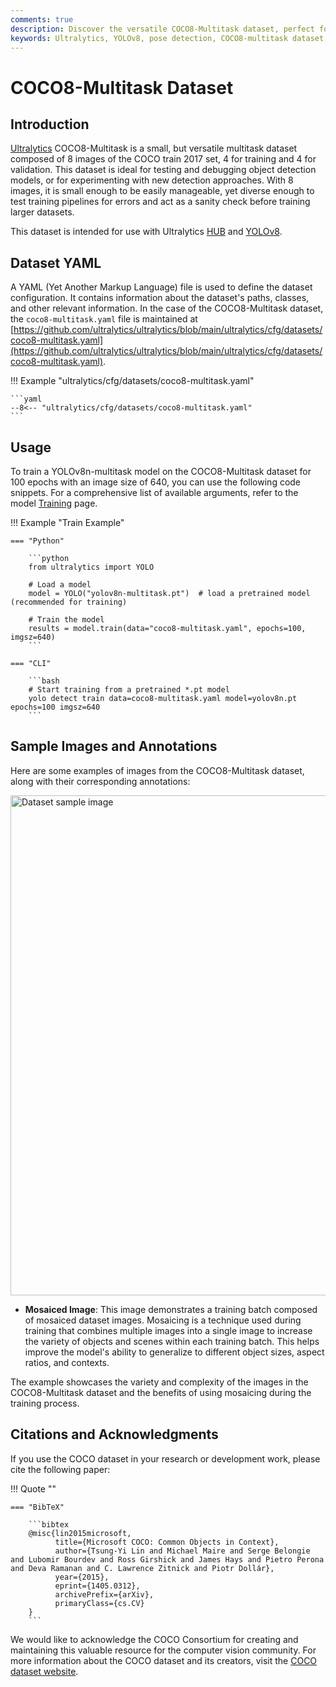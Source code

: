 ```yaml
---
comments: true
description: Discover the versatile COCO8-Multitask dataset, perfect for testing and debugging multitask detection models. Learn how to get started with YOLOv8-multitask model training.
keywords: Ultralytics, YOLOv8, pose detection, COCO8-multitask dataset, dataset, model training, YAML, instance segmentation, image segmentation
---
```


# COCO8-Multitask Dataset

## Introduction

[Ultralytics](https://ultralytics.com) COCO8-Multitask is a small, but versatile multitask dataset composed of 8 images of the COCO train 2017 set, 4 for training and 4 for validation. This dataset is ideal for testing and debugging object detection models, or for experimenting with new detection approaches. With 8 images, it is small enough to be easily manageable, yet diverse enough to test training pipelines for errors and act as a sanity check before training larger datasets.

This dataset is intended for use with Ultralytics [HUB](https://hub.ultralytics.com) and [YOLOv8](https://github.com/ultralytics/ultralytics).

## Dataset YAML

A YAML (Yet Another Markup Language) file is used to define the dataset configuration. It contains information about the dataset's paths, classes, and other relevant information. In the case of the COCO8-Multitask dataset, the `coco8-multitask.yaml` file is maintained at [https://github.com/ultralytics/ultralytics/blob/main/ultralytics/cfg/datasets/coco8-multitask.yaml](https://github.com/ultralytics/ultralytics/blob/main/ultralytics/cfg/datasets/coco8-multitask.yaml).

!!! Example "ultralytics/cfg/datasets/coco8-multitask.yaml"

    ```yaml
    --8<-- "ultralytics/cfg/datasets/coco8-multitask.yaml"
    ```

## Usage

To train a YOLOv8n-multitask model on the COCO8-Multitask dataset for 100 epochs with an image size of 640, you can use the following code snippets. For a comprehensive list of available arguments, refer to the model [Training](../../modes/train.md) page.

!!! Example "Train Example"

    === "Python"

        ```python
        from ultralytics import YOLO

        # Load a model
        model = YOLO("yolov8n-multitask.pt")  # load a pretrained model (recommended for training)

        # Train the model
        results = model.train(data="coco8-multitask.yaml", epochs=100, imgsz=640)
        ```

    === "CLI"

        ```bash
        # Start training from a pretrained *.pt model
        yolo detect train data=coco8-multitask.yaml model=yolov8n.pt epochs=100 imgsz=640
        ```

## Sample Images and Annotations

Here are some examples of images from the COCO8-Multitask dataset, along with their corresponding annotations:

<img src="https://github.com/stedavkle/ultralytics/assets/77785743/045dccb0-14c0-4ec5-b14b-d0e8d4b85882" alt="Dataset sample image" width="800">

- **Mosaiced Image**: This image demonstrates a training batch composed of mosaiced dataset images. Mosaicing is a technique used during training that combines multiple images into a single image to increase the variety of objects and scenes within each training batch. This helps improve the model's ability to generalize to different object sizes, aspect ratios, and contexts.

The example showcases the variety and complexity of the images in the COCO8-Multitask dataset and the benefits of using mosaicing during the training process.

## Citations and Acknowledgments

If you use the COCO dataset in your research or development work, please cite the following paper:

!!! Quote ""

    === "BibTeX"

        ```bibtex
        @misc{lin2015microsoft,
              title={Microsoft COCO: Common Objects in Context},
              author={Tsung-Yi Lin and Michael Maire and Serge Belongie and Lubomir Bourdev and Ross Girshick and James Hays and Pietro Perona and Deva Ramanan and C. Lawrence Zitnick and Piotr Dollár},
              year={2015},
              eprint={1405.0312},
              archivePrefix={arXiv},
              primaryClass={cs.CV}
        }
        ```

We would like to acknowledge the COCO Consortium for creating and maintaining this valuable resource for the computer vision community. For more information about the COCO dataset and its creators, visit the [COCO dataset website](https://cocodataset.org/#home).
